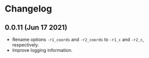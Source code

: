 # Changelog


## 0.0.11 (Jun 17 2021)
- Rename options `-r1_coords` and `-r2_coords` to `-r1_c` and `-r2_c`, respectively.
- Improve logging information.
